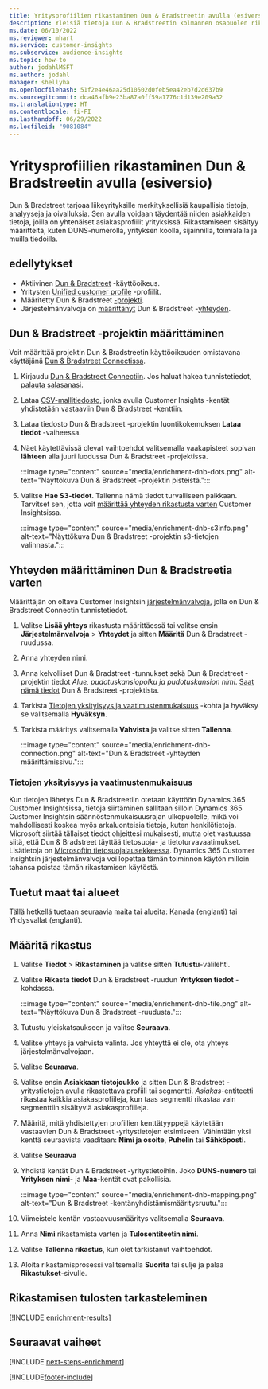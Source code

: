 ```yaml
---
title: Yritysprofiilien rikastaminen Dun & Bradstreetin avulla (esiversio)
description: Yleisiä tietoja Dun & Bradstreetin kolmannen osapuolen rikastamisesta.
ms.date: 06/10/2022
ms.reviewer: mhart
ms.service: customer-insights
ms.subservice: audience-insights
ms.topic: how-to
author: jodahlMSFT
ms.author: jodahl
manager: shellyha
ms.openlocfilehash: 51f2e4e46aa25d10502d0feb5ea42eb7d2d637b9
ms.sourcegitcommit: dca46afb9e23ba87a0ff59a1776c1d139e209a32
ms.translationtype: HT
ms.contentlocale: fi-FI
ms.lasthandoff: 06/29/2022
ms.locfileid: "9081084"
---
```

# <a name="enrich-company-profiles-with-dun--bradstreet-preview"></a>Yritysprofiilien rikastaminen Dun & Bradstreetin avulla (esiversio)

Dun & Bradstreet tarjoaa liikeyrityksille merkityksellisiä kaupallisia tietoja, analyyseja ja oivalluksia. Sen avulla voidaan täydentää niiden asiakkaiden tietoja, joilla on yhtenäiset asiakasprofiilit yrityksissä. Rikastamiseen sisältyy määritteitä, kuten DUNS-numerolla, yrityksen koolla, sijainnilla, toimialalla ja muilla tiedoilla.

## <a name="prerequisites"></a>edellytykset

- Aktiivinen [Dun & Bradstreet](https://www.dnb.com/marketing/media/give-your-data-a-boost.html?source=microsoft_audience_insights) -käyttöoikeus.
- Yritysten [Unified customer profile](customer-profiles.md) -profiilit.
- Määritetty Dun & Bradstreet [-projekti](#set-up-your-dun--bradstreet-project).
- Järjestelmänvalvoja on [määrittänyt](#configure-a-connection-for-dun--bradstreet) Dun & Bradstreet -[yhteyden](connections.md).

## <a name="set-up-your-dun--bradstreet-project"></a>Dun & Bradstreet -projektin määrittäminen

Voit määrittää projektin Dun & Bradstreetin käyttöoikeuden omistavana käyttäjänä [Dun & Bradstreet Connectissa](https://connect.dnb.com?lead_source=microsoft_audienceinsights).

1. Kirjaudu [Dun & Bradstreet Connectiin](https://connect.dnb.com?lead_source=microsoft_audienceinsights). Jos haluat hakea tunnistetiedot, [palauta salasanasi](https://sso.dnb.com/signin/forgot-password?lead_source=microsoft_audienceinsights).

1. Lataa [CSV-mallitiedosto](https://c360devenrichment.blob.core.windows.net/mapping/DnBCIdatamapping.csv), jonka avulla Customer Insights -kentät yhdistetään vastaaviin Dun & Bradstreet -kenttiin.

1. Lataa tiedosto Dun & Bradstreet -projektin luontikokemuksen **Lataa tiedot** -vaiheessa.

1. Näet käytettävissä olevat vaihtoehdot valitsemalla vaakapisteet sopivan **lähteen** alla juuri luodussa Dun & Bradstreet -projektissa.

   :::image type="content" source="media/enrichment-dnb-dots.png" alt-text="Näyttökuva Dun & Bradstreet -projektin pisteistä.":::

1. Valitse **Hae S3-tiedot**. Tallenna nämä tiedot turvalliseen paikkaan. Tarvitset sen, jotta voit [määrittää yhteyden rikastusta varten](#configure-a-connection-for-dun--bradstreet) Customer Insightsissa.

   :::image type="content" source="media/enrichment-dnb-s3info.png" alt-text="Näyttökuva Dun & Bradstreet -projektin s3-tietojen valinnasta.":::

## <a name="configure-a-connection-for-dun--bradstreet"></a>Yhteyden määrittäminen Dun & Bradstreetia varten

Määrittäjän on oltava Customer Insightsin [järjestelmänvalvoja](permissions.md#admin), jolla on Dun & Bradstreet Connectin tunnistetiedot.

1. Valitse **Lisää yhteys** rikastusta määrittäessä tai valitse ensin **Järjestelmänvalvoja** > **Yhteydet** ja sitten **Määritä** Dun & Bradstreet -ruudussa.

1. Anna yhteyden nimi.

1. Anna kelvolliset Dun & Bradstreet -tunnukset sekä Dun & Bradstreet -projektin tiedot *Alue, pudotuskansiopolku ja pudotuskansion nimi*. [Saat nämä tiedot](#set-up-your-dun--bradstreet-project) Dun & Bradstreet -projektista.

1. Tarkista [Tietojen yksityisyys ja vaatimustenmukaisuus](#data-privacy-and-compliance) -kohta ja hyväksy se valitsemalla **Hyväksyn**.

1. Tarkista määritys valitsemalla **Vahvista** ja valitse sitten **Tallenna**.

   :::image type="content" source="media/enrichment-dnb-connection.png" alt-text="Dun & Bradstreet -yhteyden määrittämissivu.":::

### <a name="data-privacy-and-compliance"></a>Tietojen yksityisyys ja vaatimustenmukaisuus

Kun tietojen lähetys Dun & Bradstreetiin otetaan käyttöön Dynamics 365 Customer Insightsissa, tietoja siirtäminen sallitaan silloin Dynamics 365 Customer Insightsin säännöstenmukaisuusrajan ulkopuolelle, mikä voi mahdollisesti koskea myös arkaluonteisia tietoja, kuten henkilötietoja. Microsoft siirtää tällaiset tiedot ohjeittesi mukaisesti, mutta olet vastuussa siitä, että Dun & Bradstreet täyttää tietosuoja- ja tietoturvavaatimukset. Lisätietoja on [Microsoftin tietosuojalausekkeessa](https://go.microsoft.com/fwlink/?linkid=396732).
Dynamics 365 Customer Insightsin järjestelmänvalvoja voi lopettaa tämän toiminnon käytön milloin tahansa poistaa tämän rikastamisen käytöstä.

## <a name="supported-countries-or-regions"></a>Tuetut maat tai alueet

Tällä hetkellä tuetaan seuraavia maita tai alueita: Kanada (englanti) tai Yhdysvallat (englanti).

## <a name="configure-the-enrichment"></a>Määritä rikastus

1. Valitse **Tiedot** > **Rikastaminen** ja valitse sitten **Tutustu**-välilehti.

1. Valitse **Rikasta tiedot** Dun & Bradstreet -ruudun **Yrityksen tiedot** -kohdassa.

   :::image type="content" source="media/enrichment-dnb-tile.png" alt-text="Näyttökuva Dun & Bradstreet -ruudusta.":::

1. Tutustu yleiskatsaukseen ja valitse **Seuraava**.

1. Valitse yhteys ja vahvista valinta. Jos yhteyttä ei ole, ota yhteys järjestelmänvalvojaan.

1. Valitse **Seuraava**.

1. Valitse ensin **Asiakkaan tietojoukko** ja sitten Dun & Bradstreet -yritystietojen avulla rikastettava profiili tai segmentti. *Asiakas*-entiteetti rikastaa kaikkia asiakasprofiileja, kun taas segmentti rikastaa vain segmenttiin sisältyviä asiakasprofiileja.

1. Määritä, mitä yhdistettyjen profiilien kenttätyyppejä käytetään vastaavien Dun & Bradstreet -yritystietojen etsimiseen. Vähintään yksi kenttä seuraavista vaaditaan: **Nimi ja osoite**, **Puhelin** tai **Sähköposti**.

1. Valitse **Seuraava**

1. Yhdistä kentät Dun & Bradstreet -yritystietoihin. Joko **DUNS-numero** tai **Yrityksen nimi**- ja **Maa**-kentät ovat pakollisia.

      :::image type="content" source="media/enrichment-dnb-mapping.png" alt-text="Dun & Bradstreet -kentänyhdistämismääritysruutu.":::

1. Viimeistele kentän vastaavuusmääritys valitsemalla **Seuraava**.

1. Anna **Nimi** rikastamista varten ja **Tulosentiteetin nimi**.

1. Valitse **Tallenna rikastus**, kun olet tarkistanut vaihtoehdot.

1. Aloita rikastamisprosessi valitsemalla **Suorita** tai sulje ja palaa **Rikastukset**-sivulle.

## <a name="view-enrichment-results"></a>Rikastamisen tulosten tarkasteleminen

[!INCLUDE [enrichment-results](includes/enrichment-results.md)]

## <a name="next-steps"></a>Seuraavat vaiheet

[!INCLUDE [next-steps-enrichment](includes/next-steps-enrichment.md)]

[!INCLUDE[footer-include](includes/footer-banner.md)]

